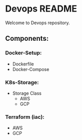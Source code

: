 # Devops README

Welcome to Devops repository.

## Components:

### Docker-Setup:
   - Dockerfile 
   - Docker-Compose

### K8s-Storage:
   - Storage Class 
      - AWS
      - GCP

### Terraform (iac):
   - AWS 
   - GCP

